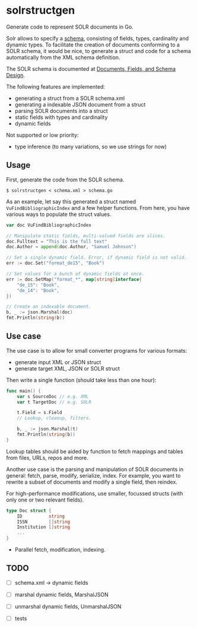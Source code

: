 # solrstructgen

Generate code to represent SOLR documents in Go.

Solr allows to specify a
[schema](https://lucene.apache.org/solr/guide/6_6/documents-fields-and-schema-design.html),
consisting of fields, types, cardinality and dynamic types. To facilitate the
creation of documents conforming to a SOLR schema, it would be nice, to
generate a struct and code for a schema automatically from the XML schema definition.

The SOLR schema is documented at [Documents, Fields, and Schema
Design](https://lucene.apache.org/solr/guide/6_6/documents-fields-and-schema-design.html).

The following features are implemented:

* generating a struct from a SOLR schema.xml
* generating a indexable JSON document from a struct
* parsing SOLR documents into a struct
* static fields with types and cardinality
* dynamic fields

Not supported or low priority:

* type inference (to many variations, so we use strings for now)

## Usage

First, generate the code from the SOLR schema.

```shell
$ solrstructgen < schema.xml > schema.go
```

As an example, let say this generated a struct named `VuFindBibliographicIndex`
and a few helper functions. From here, you have various ways to populate the
struct values.

```go
var doc VuFindBibliographicIndex

// Manipulate static fields, multi-valued fields are slices.
doc.Fulltext = "This is the full text"
doc.Author = append(doc.Author, "Samuel Johnson")

// Set a single dynamic field. Error, if dynamic field is not valid.
err := doc.Set("format_de15", "Book")

// Set values for a bunch of dynamic fields at once.
err := doc.SetMap("format_*", map[string]interface{
    "de_15": "Book",
    "de_14": "Book",
})

// Create an indexable document.
b, _ := json.Marshal(doc)
fmt.Println(string(b))
```

## Use case

The use case is to allow for small converter programs for various formats:

* generate input XML or JSON struct
* generate target XML, JSON or SOLR struct

Then write a single function (should take less than one hour):

```go
func main() {
    var s SourceDoc // e.g. XML
    var t TargetDoc // e.g. SOLR

    t.Field = s.Field
    // Lookup, cleanup, filters.

    b, _ := json.Marshal(t)
    fmt.Println(string(b))
}
```

Lookup tables should be aided by function to fetch mappings and tables from
files, URLs, repos and more.

Another use case is the parsing and manipulation of SOLR documents in general:
fetch, parse, modify, serialize, index. For example, you want to rewrite a
subset of documents and modify a single field, then reindex.

For high-performance modifications, use smaller, focussed structs (with only
one or two relevant fields).

```go
type Doc struct {
    ID          string
    ISSN        []string
    Institution []string
    ...
}
```

* Parallel fetch, modification, indexing.


## TODO

* [ ] schema.xml -> dynamic fields
* [ ] marshal dynamic fields, MarshalJSON
* [ ] unmarshal dynamic fields, UnmarshalJSON
* [ ] tests

